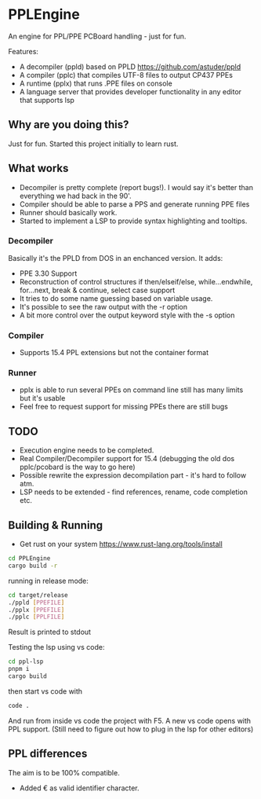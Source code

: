 # PPLEngine

An engine for PPL/PPE PCBoard handling - just for fun.

Features:

* A decompiler (ppld) based on PPLD <https://github.com/astuder/ppld>
* A compiler (pplc) that compiles UTF-8 files to output CP437 PPEs
* A runtime (pplx) that runs .PPE files on console
* A language server that provides developer functionality in any editor that supports lsp

## Why are you doing this?

Just for fun. Started this project initially to learn rust.

## What works

* Decompiler is pretty complete (report bugs!). I would say it's better than everything we had back in the 90'.
* Compiler should be able to parse a PPS and generate running PPE files
* Runner should basically work.
* Started to implement a LSP to provide syntax highlighting and tooltips.

### Decompiler

Basically it's the PPLD from DOS in an enchanced version.
It adds:

* PPE 3.30 Support
* Reconstruction of control structures if then/elseif/else, while…endwhile, for…next, break & continue, select case support
* It tries to do some name guessing based on variable usage.
* It's possible to see the raw output with the -r option
* A bit more control over the output keyword style with the -s option

### Compiler

* Supports 15.4 PPL extensions but not the container format

### Runner

* pplx is able to run several PPEs on command line still has many limits but it's usable
* Feel free to request support for missing PPEs there are still bugs

## TODO

* Execution engine needs to be completed.
* Real Compiler/Decompiler support for 15.4 (debugging the old dos pplc/pcobard is the way to go here)
* Possible rewrite the expression decompilation part - it's hard to follow atm.
* LSP needs to be extended - find references, rename, code completion etc.

## Building & Running

* Get rust on your system <https://www.rust-lang.org/tools/install>

```bash
cd PPLEngine
cargo build -r
```

running in release mode:

```bash
cd target/release
./ppld [PPEFILE]
./pplx [PPEFILE]
./pplc [PPLFILE]
```

Result is printed to stdout

Testing the lsp using vs code:

```bash
cd ppl-lsp
pnpm i
cargo build 
```

then start vs code with

```bash
code .
```

And run from inside vs code the project with F5. A new vs code opens with PPL support.
(Still need to figure out how to plug in the lsp for other editors)

## PPL differences

The aim is to be 100% compatible.

* Added € as valid identifier character.
  